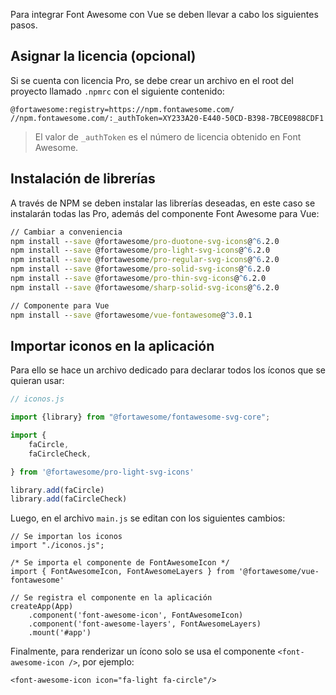 Para integrar Font Awesome con Vue se deben llevar a cabo los siguientes pasos.

## Asignar la licencia (opcional)
Si se cuenta con licencia Pro, se debe crear un archivo en el root del proyecto llamado `.npmrc` con el siguiente contenido:

```
@fortawesome:registry=https://npm.fontawesome.com/
//npm.fontawesome.com/:_authToken=XY233A20-E440-50CD-B398-7BCE0988CDF1
```
> El valor de `_authToken` es el número de licencia obtenido en Font Awesome.


## Instalación de librerías
A través de NPM se deben instalar las librerías deseadas, en este caso se instalarán todas las Pro, además del componente Font Awesome para Vue:

```cmd
// Cambiar a conveniencia
npm install --save @fortawesome/pro-duotone-svg-icons@^6.2.0
npm install --save @fortawesome/pro-light-svg-icons@^6.2.0
npm install --save @fortawesome/pro-regular-svg-icons@^6.2.0
npm install --save @fortawesome/pro-solid-svg-icons@^6.2.0
npm install --save @fortawesome/pro-thin-svg-icons@^6.2.0
npm install --save @fortawesome/sharp-solid-svg-icons@^6.2.0

// Componente para Vue
npm install --save @fortawesome/vue-fontawesome@^3.0.1
```

## Importar iconos en la aplicación
Para ello se hace un archivo dedicado para declarar todos los íconos que se quieran usar:

```javascript
// iconos.js

import {library} from "@fortawesome/fontawesome-svg-core";

import {
    faCircle,
    faCircleCheck,

} from '@fortawesome/pro-light-svg-icons'

library.add(faCircle)
library.add(faCircleCheck)
```

Luego, en el archivo `main.js` se editan con los siguientes cambios:

```
// Se importan los iconos
import "./iconos.js";

/* Se importa el componente de FontAwesomeIcon */
import { FontAwesomeIcon, FontAwesomeLayers } from '@fortawesome/vue-fontawesome'

// Se registra el componente en la aplicación
createApp(App)
    .component('font-awesome-icon', FontAwesomeIcon)
    .component('font-awesome-layers', FontAwesomeLayers)
    .mount('#app')
```

Finalmente, para renderizar un ícono solo se usa el componente `<font-awesome-icon />`, por ejemplo:
```
<font-awesome-icon icon="fa-light fa-circle"/>
```
  
